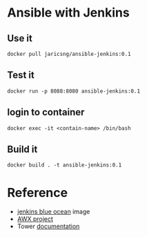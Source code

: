# Ansible with Jenkins

## Use it

```
docker pull jaricsng/ansible-jenkins:0.1
```

## Test it

```
docker run -p 8088:8080 ansible-jenkins:0.1
```

## login to container

```
docker exec -it <contain-name> /bin/bash
```

## Build it
```
docker build . -t ansible-jenkins:0.1
```

# Reference

- [jenkins blue ocean](https://hub.docker.com/r/jenkinsci/blueocean) image
- [AWX project](https://github.com/ansible/awx)
- Tower [documentation](https://docs.ansible.com/ansible-tower/index.html)